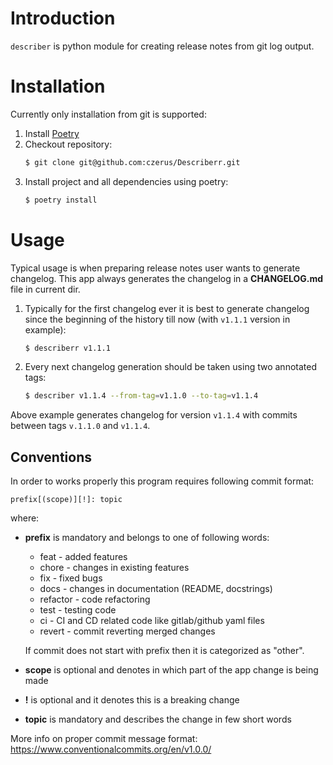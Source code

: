 # Introduction
`describer` is python module for creating release notes from git log output.

# Installation
Currently only installation from git is supported:
1. Install [Poetry](https://python-poetry.org/)
2. Checkout repository:
    ```bash
    $ git clone git@github.com:czerus/Describerr.git
    ```
3. Install project and all dependencies using poetry:
    ```bash
    $ poetry install 
    ```

# Usage
Typical usage is when preparing release notes user wants to generate changelog. This app
always generates the changelog in a **CHANGELOG.md** file in current dir. 
1. Typically for the first changelog ever it is best to generate changelog 
   since the beginning of the history till now (with `v1.1.1` version in example):
    ```bash
    $ describerr v1.1.1
    ```
2. Every next changelog generation should be taken using two annotated tags:
    ```bash
    $ describer v1.1.4 --from-tag=v1.1.0 --to-tag=v1.1.4
    ```
Above example generates changelog for version `v1.1.4` with commits 
between tags `v.1.1.0` and `v1.1.4`. 
## Conventions
In order to works properly this program requires following commit format:
```
prefix[(scope)][!]: topic
```
where:
* **prefix** is mandatory and belongs to one of following words:
  * feat - added features
  * chore - changes in existing features
  * fix - fixed bugs
  * docs - changes in documentation (README, docstrings)
  * refactor - code refactoring
  * test - testing code
  * ci - CI and CD related code like gitlab/github yaml files
  * revert - commit reverting merged changes

  If commit does not start with prefix then it is categorized as "other".
  
* **scope** is optional and denotes in which part of the app change is being made
* **!** is optional and it denotes this is a breaking change
* **topic** is mandatory and describes the change in few short words

More info on proper commit message format: https://www.conventionalcommits.org/en/v1.0.0/